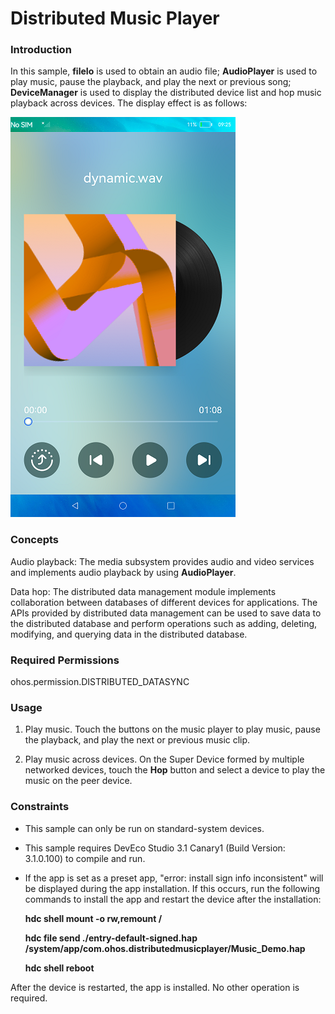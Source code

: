 # Distributed Music Player

### Introduction

In this sample, **fileIo** is used to obtain an audio file; **AudioPlayer** is used to play music, pause the playback, and play the next or previous song; **DeviceManager** is used to display the distributed device list and hop music playback across devices. The display effect is as follows:

<img src="screenshots/device/music2_en.png"/>

### Concepts

Audio playback: The media subsystem provides audio and video services and implements audio playback by using **AudioPlayer**.

Data hop: The distributed data management module implements collaboration between databases of different devices for applications. The APIs provided by distributed data management can be used to save data to the distributed database and perform operations such as adding, deleting, modifying, and querying data in the distributed database.

### Required Permissions

ohos.permission.DISTRIBUTED_DATASYNC

### Usage

1. Play music. Touch the buttons on the music player to play music, pause the playback, and play the next or previous music clip.

2. Play music across devices. On the Super Device formed by multiple networked devices, touch the **Hop** button and select a device to play the music on the peer device.

### Constraints

- This sample can only be run on standard-system devices.


- This sample requires DevEco Studio 3.1 Canary1 (Build Version: 3.1.0.100) to compile and run.

- If the app is set as a preset app, "error: install sign info inconsistent" will be displayed during the app installation. If this occurs, run the following commands to install the app and restart the device after the installation:

  **hdc shell mount -o rw,remount /**

  **hdc file send ./entry-default-signed.hap /system/app/com.ohos.distributedmusicplayer/Music_Demo.hap**

  **hdc shell  reboot**

After the device is restarted, the app is installed. No other operation is required.
